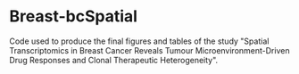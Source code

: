 # Breast-bcSpatial
Code used to produce the final figures and tables of the study "Spatial Transcriptomics in Breast Cancer Reveals Tumour Microenvironment-Driven Drug Responses and Clonal Therapeutic Heterogeneity".
